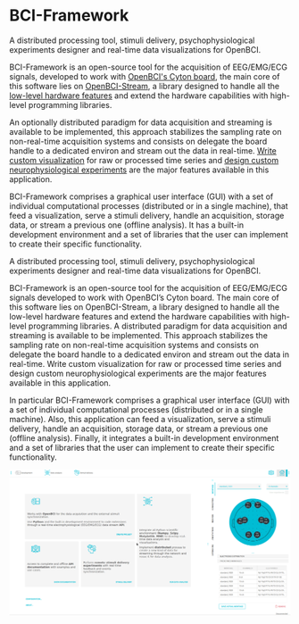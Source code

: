 <!---

> Developed by [Yeison Nolberto Cardona Álvarez](https://github.com/yeisonCardona)  
> [Andrés Marino Álvarez Meza, PhD.](https://github.com/amalvarezme)  
> César Germán Castellanos Dominguez, PhD.  
> _Digital Signal Processing and Control Group_  | _Grupo de Control y Procesamiento Digital de Señales ([GCPDS](https://github.com/UN-GCPDS/))_  
> _National University of Colombia at Manizales_ | _Universidad Nacional de Colombia sede Manizales_

----

-->

# BCI-Framework

A distributed processing tool, stimuli delivery, psychophysiological experiments designer and real-time data visualizations for OpenBCI.

<!---

![GitHub top language](https://img.shields.io/github/languages/top/un-gcpds/bci-framework)
![PyPI - License](https://img.shields.io/pypi/l/bci-framework)
![PyPI](https://img.shields.io/pypi/v/bci-framework)
![PyPI - Status](https://img.shields.io/pypi/status/bci-framework)
![PyPI - Python Version](https://img.shields.io/pypi/pyversions/bci-framework)
![GitHub last commit](https://img.shields.io/github/last-commit/un-gcpds/bci-framework)
![CodeFactor Grade](https://img.shields.io/codefactor/grade/github/UN-GCPDS/bci-framework)
[![Documentation Status](https://readthedocs.org/projects/bci-framework/badge/?version=latest)](https://bci-framework.readthedocs.io/en/latest/?badge=latest)

-->

BCI-Framework is an open-source tool for the acquisition of EEG/EMG/ECG signals, developed to work with [OpenBCI's Cyton board](https://shop.openbci.com/products/cyton-biosensing-board-8-channel?variant=38958638542), the main core of this software lies on [OpenBCI-Stream](https://openbci-stream.readthedocs.io/en/latest/index.html), a library designed to handle all the [low-level hardware features](https://docs.openbci.com/docs/02Cyton/CytonSDK) and extend the hardware capabilities with high-level programming libraries.

An optionally distributed paradigm for data acquisition and streaming is available to be implemented, this approach stabilizes the sampling rate on non-real-time acquisition systems and consists on delegate the board handle to a dedicated environ and stream out the data in real-time. [Write custom visualization](70-develop_visualizations.ipynb) for raw or processed time series and [design custom neurophysiological experiments](80-stimuli_delivery.ipynb) are the major features available in this application.

BCI-Framework comprises a graphical user interface (GUI) with a set of individual computational processes (distributed or in a single machine), that feed a visualization, serve a stimuli delivery, handle an acquisition, storage data, or stream a previous one (offline analysis). It has a built-in development environment and a set of libraries that the user can implement to create their specific functionality.

A distributed processing tool, stimuli delivery, psychophysiological experiments designer and real-time data visualizations for OpenBCI.

BCI-Framework is an open-source tool for the acquisition of EEG/EMG/ECG signals developed to work with OpenBCI’s Cyton board. The main core of this software lies on OpenBCI-Stream, a library designed to handle all the low-level hardware features and extend the hardware capabilities with high-level programming libraries. A distributed paradigm for data acquisition and streaming is available to be implemented. This approach stabilizes the sampling rate on non-real-time acquisition systems and consists on delegate the board handle to a dedicated environ and stream out the data in real-time. Write custom visualization for raw or processed time series and design custom neurophysiological experiments are the major features available in this application.

In particular BCI-Framework comprises a graphical user interface (GUI) with a set of individual computational processes (distributed or in a single machine). Also, this application can feed a visualization, serve a stimuli delivery, handle an acquisition, storage data, or stream a previous one (offline analysis). Finally, it integrates a built-in development environment and a set of libraries that the user can implement to create their specific functionality.

![](https://github.com/UN-GCPDS/bci-framework/blob/master/docs/source/notebooks/images/readme.png)
